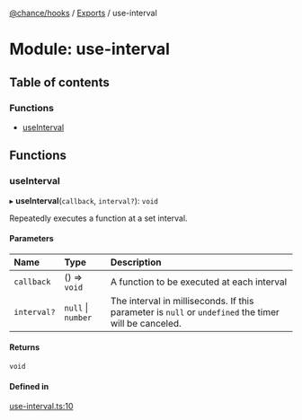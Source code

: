 [@chance/hooks](../README.md) / [Exports](../modules.md) / use-interval

# Module: use-interval

## Table of contents

### Functions

- [useInterval](use_interval.md#useinterval)

## Functions

### useInterval

▸ **useInterval**(`callback`, `interval?`): `void`

Repeatedly executes a function at a set interval.

#### Parameters

| Name | Type | Description |
| :------ | :------ | :------ |
| `callback` | () => `void` | A function to be executed at each interval |
| `interval?` | ``null`` \| `number` | The interval in milliseconds. If this parameter is `null` or `undefined` the timer will be canceled. |

#### Returns

`void`

#### Defined in

[use-interval.ts:10](https://github.com/chaance/hooks/blob/99e93c4/src/use-interval.ts#L10)
